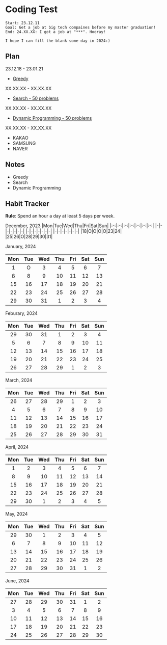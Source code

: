 # Coding Test

    Start: 23.12.11
    Goal: Get a job at big tech compaines before my master graduation!
    End: 24.XX.XX: I got a job at "***". Hooray!
    
    I hope I can fill the blank some day in 2024:)

## Plan

23.12.18 - 23.01.21

- [Greedy](https://github.com/tony9402/baekjoon/tree/main/greedy)

XX.XX.XX - XX.XX.XX

- [Search - 50 problems]()

XX.XX.XX - XX.XX.XX

- [Dynamic Programming - 50 problems]()

XX.XX.XX - XX.XX.XX

- KAKAO
- SAMSUNG
- NAVER

## Notes

- Greedy
- Search
- Dynamic Programming

## Habit Tracker

**Rule**: Spend an hour a day at least 5 days per week.

December, 2023
|Mon|Tue|Wed|Thu|Fri|Sat|Sun|
|:-:|:-:|:-:|:-:|:-:|:-:|:-:|
|-|-|-|-|-|-|-|
|-|-|-|-|-|-|-|
|-|-|-|-|-|-|-|
|18|O|O|O|O|23|24|
|25|26|O|28|29|30|31|

January, 2024

|Mon|Tue|Wed|Thu|Fri|Sat|Sun|
|:-:|:-:|:-:|:-:|:-:|:-:|:-:|
|1|O|3|4|5|6|7|
ß|8|9|10|11|12|13|14|
|15|16|17|18|19|20|21|
|22|23|24|25|26|27|28|
|29|30|31|1|2|3|4|

Feburary, 2024

|Mon|Tue|Wed|Thu|Fri|Sat|Sun|
|:-:|:-:|:-:|:-:|:-:|:-:|:-:|
|29|30|31|1|2|3|4|
|5|6|7|8|9|10|11|
|12|13|14|15|16|17|18|
|19|20|21|22|23|24|25|
|26|27|28|29|1|2|3|

March, 2024

|Mon|Tue|Wed|Thu|Fri|Sat|Sun|
|:-:|:-:|:-:|:-:|:-:|:-:|:-:|
|26|27|28|29|1|2|3|
|4|5|6|7|8|9|10|
|11|12|13|14|15|16|17|
|18|19|20|21|22|23|24|
|25|26|27|28|29|30|31|

April, 2024

|Mon|Tue|Wed|Thu|Fri|Sat|Sun|
|:-:|:-:|:-:|:-:|:-:|:-:|:-:|
|1|2|3|4|5|6|7|
|8|9|10|11|12|13|14|
|15|16|17|18|19|20|21|
|22|23|24|25|26|27|28|
|29|30|1|2|3|4|5|

May, 2024

|Mon|Tue|Wed|Thu|Fri|Sat|Sun|
|:-:|:-:|:-:|:-:|:-:|:-:|:-:|
|29|30|1|2|3|4|5|
|6|7|8|9|10|11|12|
|13|14|15|16|17|18|19|
|20|21|22|23|24|25|26|
|27|28|29|30|31|1|2|

June, 2024

|Mon|Tue|Wed|Thu|Fri|Sat|Sun|
|:-:|:-:|:-:|:-:|:-:|:-:|:-:|
|27|28|29|30|31|1|2|
|3|4|5|6|7|8|9|
|10|11|12|13|14|15|16|
|17|18|19|20|21|22|23|
|24|25|26|27|28|29|30|
